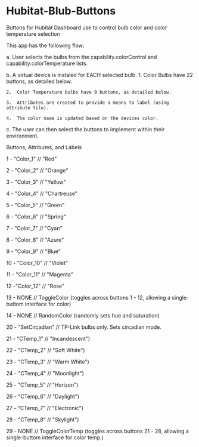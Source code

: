 # Hubitat-Blub-Buttons
Buttons for Hubitat Dashboard use to control bulb color and color temperature selection

This app has the following flow:

a.  User selects the bulbs from the capability.colorControl and capability.colorTemperature lists.

b.  A virtual device is instaled for EACH selected bulb.
    1.  Color Bulbs have 22 buttons, as detailed below.
    
    2.  Color Temperature bulbs have 9 buttons, as detailed below.
    
    3.  Attributes are created to provide a means to label (using attribute tile).
    
    4.  The color name is updated based on the devices color.

c.  The user can then select the buttons to implement within their environment.

Buttons, Attributes, and Labels

1 - "Color_1" // "Red"

2 - "Color_2" // "Orange"

3 - "Color_3" // "Yellow"

4 - "Color_4" // "Chartreuse"

5 - "Color_5" // "Green"

6 - "Color_6" // "Spring"

7 - "Color_7" // "Cyan"

8 - "Color_8" // "Azure"

9 - "Color_9" // "Blue"

10 - "Color_10" // "Violet"

11 - "Color_11" // "Magenta"

12 -"Color_12" // "Rose"

13 - NONE // ToggleColor {toggles across buttons 1 - 12, allowing a single-buttom interface for color)

14 - NONE // RandomColor (randomly sets hue and saturation)

20 - "SetCircadian" // TP-Link bulbs only.  Sets circadian mode.

21 - "CTemp_1" // "Incandescent")

22 - "CTemp_2" // "Soft White")

23 - "CTemp_3" // "Warm White")

24 - "CTemp_4" // "Moonlight")

25 - "CTemp_5" // "Horizon")

26 - "CTemp_6" // "Daylight")

27 - "CTemp_7" // "Electronic")

28 - "CTemp_8" // "Skylight")

29 - NONE // ToggleColorTemp (toggles across buttons 21 - 28, allowing a single-buttom interface for color temp.)
